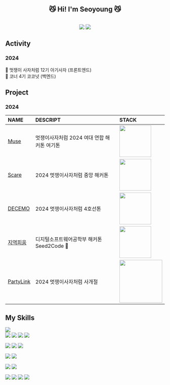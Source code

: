 <div align="center">
<h2> 😼 Hi! I'm Seoyoung 😼 </h2>
<br>
<img src="https://github.com/user-attachments/assets/9595d808-ef9f-48d4-8b72-20742fc1ae3f"/>


  <img src="https://github-readme-stats.vercel.app/api?username=mzxxzysy&show_icons=true&title_color=e38181&text_color=695a5a&icon_color=e38181&bg_color=ffffff&hide_border=false" />
</div>

<h2>Activity</h2>
<h3>2024</h3>
<div>
  🦁 멋쟁이 사자처럼 12기 아기사자 (프론트엔드) <br>
  🥥 코너 4기 코코넛 (백엔드)
</div>


<h2>Project</h2>
<h3>2024</h3>

|NAME| DESCRIPT |STACK|
|:---|:---|:---|
|[Muse](https://github.com/2024-HERETHON/2024-Herethon-12)|멋쟁이사자처럼 2024 여대 연합 해커톤 여기톤|<img width="100px" src="https://skillicons.dev/icons?i=html,css,javascript&perline=4">|
|[Scare](https://github.com/2024-HACKATHON-SCARE/FE_BE)|2024 멋쟁이사자처럼 중앙 해커톤|<img width="100px" src="https://skillicons.dev/icons?i=html,css,javascript&perline=4">|
|[DECEMO](https://github.com/2024-LINE4THON/DECEMO)|2024 멋쟁이사자처럼 4호선톤|<img width="100px" src="https://skillicons.dev/icons?i=html,css,javascript&perline=4">|
|[지역피움](https://github.com/S2C-bloom/bloom)|디지털소프트웨어공학부 해커톤 Seed2Code 🥇|<img width="100px" src="https://skillicons.dev/icons?i=html,css,javascript&perline=4">|
|[PartyLink](https://github.com/2024likelion-party-link/FE)|2024 멋쟁이사자처럼 사개절|<img width="135px" src="https://skillicons.dev/icons?i=html,css,javascript,react&perline=4">|


<h2>My Skills</h2>

<img align="left" src="https://github-readme-stats.vercel.app/api/top-langs/?username=mzxxzysy&exclude_repo=20210844_20210862&layout=donut&title_color=695A5A&text_color=695A5A&icon_color=E38193&bg_color=ffffff&hide_border=false"/>

<br>
<div>
  <img src="https://img.shields.io/badge/JavaScript-F7DF1E?style=flat-square&logo=javascript&logoColor=black"> <img src="https://img.shields.io/badge/Python-3776AB?style=flat-square&logo=python&logoColor=white"> <img src="https://img.shields.io/badge/C-A8B9CC?style=flat-square&logo=c&logoColor=white"> <img src="https://img.shields.io/badge/Java-%23ED8B00.svg?style=flat-square&logo=openjdk&logoColor=white">
<br>

  <img src="https://img.shields.io/badge/HTML5-E34F26?style=flat-square&logo=html5&logoColor=white"> <img src="https://img.shields.io/badge/CSS3-1572B6?style=flat-square&logo=css3&logoColor=white"> <img src="https://img.shields.io/badge/React-20232A?style=flat-square&logo=react&logoColor=61DAFB"> 
<br>

  <img src="https://img.shields.io/badge/Node.js-339933?style=flat-square&logo=nodedotjs&logoColor=white"> <img src="https://img.shields.io/badge/MySQL-4479A1?style=flat-square&logo=mysql&logoColor=white">
<br>

  <img src="https://img.shields.io/badge/Github-181717?style=flat-square&logo=github&logoColor=white"> <img src="https://img.shields.io/badge/Git-F05032?style=flat-square&logo=git&logoColor=white"> 
<br>

<img src="https://img.shields.io/badge/figma-F24E1E?style=flat-square&logo=figma&logoColor=white" />
<img src="https://img.shields.io/badge/Notion-000000?style=flat-square&logo=notion&logoColor=white"> <img src="https://img.shields.io/badge/Discord-5865F2?style=flat-square&logo=discord&logoColor=white"> <img src="https://img.shields.io/badge/Instagram-E4405F?style=flat-square&logo=instagram&logoColor=white"> 
<br>
</div>
